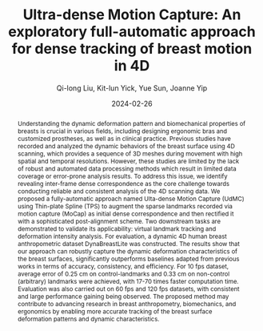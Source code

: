 ---
title: "Ultra-dense Motion Capture: An exploratory full-automatic approach for dense tracking of breast motion in 4D"
author: "Qi-long Liu, Kit-lun Yick, Yue Sun, Joanne Yip"
venue: "PLOS ONE"
date: "2024-02-26"
doi: "10.1371/journal.pone.0299040"
page: "http://liu-qilong.github.io/udmc/"
abstract: "Understanding the dynamic deformation pattern and biomechanical properties of breasts is crucial in various fields, including designing ergonomic bras and customized prostheses, as well as in clinical practice. Previous studies have recorded and analyzed the dynamic behaviors of the breast surface using 4D scanning, which provides a sequence of 3D meshes during movement with high spatial and temporal resolutions. However, these studies are limited by the lack of robust and automated data processing methods which result in limited data coverage or error-prone analysis results. To address this issue, we identify revealing inter-frame dense correspondence as the core challenge towards conducting reliable and consistent analysis of the 4D scanning data. We proposed a fully-automatic approach named Ulta-dense Motion Capture (UdMC) using Thin-plate Spline (TPS) to augment the sparse landmarks recorded via motion capture (MoCap) as initial dense correspondence and then rectified it with a sophisticated post-alignment scheme. Two downstream tasks are demonstrated to validate its applicability: virtual landmark tracking and deformation intensity analysis. For evaluation, a dynamic 4D human breast anthropometric dataset DynaBreastLite was constructed. The results show that our approach can robustly capture the dynamic deformation characteristics of the breast surfaces, significantly outperforms baselines adapted from previous works in terms of accuracy, consistency, and efficiency. For 10 fps dataset, average error of 0.25 cm on control-landmarks and 0.33 cm on non-control (arbitrary) landmarks were achieved, with 17-70 times faster computation time. Evaluation was also carried out on 60 fps and 120 fps datasets, with consistent and large performance gaining being observed. The proposed method may contribute to advancing research in breast anthropometry, biomechanics, and ergonomics by enabling more accurate tracking of the breast surface deformation patterns and dynamic characteristics."
---